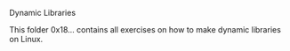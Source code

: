Dynamic Libraries

This folder 0x18... contains all exercises on how to make dynamic libraries on Linux.
